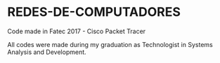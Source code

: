 # REDES-DE-COMPUTADORES

Code made in Fatec 2017 - Cisco Packet Tracer

All codes were made during my graduation as Technologist in Systems Analysis and Development.
